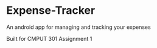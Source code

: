 # Expense-Tracker
An android app for managing and tracking your expenses

Built for CMPUT 301 Assignment 1
